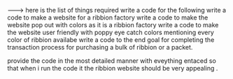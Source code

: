 
--->
here is the list of things required
write a code for the following
write a code to make a website for a ribbion factory
write a code to make the website pop out with colors as it is a ribbion factory
write a code to make the website user friendly with poppy eye catch colors mentioning every color of ribbion availabe
write a code to the end goal for completing the transaction process for purchasing a bulk of ribbion or a packet.

provide the code in the most detailed manner with eveything entaced so that when i run the code it the ribbion website should be very appealing .
